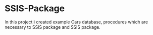 # SSIS-Package
In this project i created example Cars database, procedures which are necessary to SSIS package and SSIS package.
